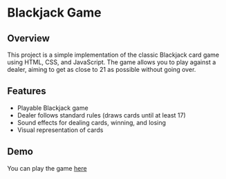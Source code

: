 # Blackjack Game

## Overview
This project is a simple implementation of the classic Blackjack card game using HTML, CSS, and JavaScript. The game allows you to play against a dealer, aiming to get as close to 21 as possible without going over.

## Features
- Playable Blackjack game
- Dealer follows standard rules (draws cards until at least 17)
- Sound effects for dealing cards, winning, and losing
- Visual representation of cards

## Demo
You can play the game [here](https://kevintian4.github.io/blackjack/)
